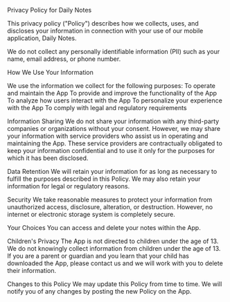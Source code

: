 Privacy Policy for Daily Notes

This privacy policy ("Policy") describes how we collects, uses, and discloses your information in connection with your use of our mobile application, Daily Notes.

We do not collect any personally identifiable information (PII) such as your name, email address, or phone number.

How We Use Your Information

We use the information we collect for the following purposes:
 To operate and maintain the App
 To provide and improve the functionality of the App
 To analyze how users interact with the App
 To personalize your experience with the App
 To comply with legal and regulatory requirements

Information Sharing
We do not share your information with any third-party companies or organizations without your consent. However, we may share your information with service providers who assist us in operating and maintaining the App. These service providers are contractually obligated to keep your information confidential and to use it only for the purposes for which it has been disclosed.

Data Retention
We will retain your information for as long as necessary to fulfill the purposes described in this Policy. We may also retain your information for legal or regulatory reasons.

Security
We take reasonable measures to protect your information from unauthorized access, disclosure, alteration, or destruction. However, no internet or electronic storage system is completely secure.

Your Choices
You can access and delete your notes within the App.

Children's Privacy
The App is not directed to children under the age of 13. We do not knowingly collect information from children under the age of 13. If you are a parent or guardian and you learn that your child has downloaded the App, please contact us and we will work with you to delete their information.

Changes to this Policy
We may update this Policy from time to time. We will notify you of any changes by posting the new Policy on the App.
